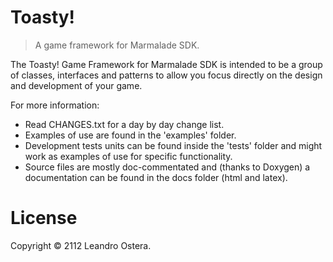 # Toasty!
> A game framework for Marmalade SDK.

The Toasty! Game Framework for Marmalade SDK is intended to be a group of classes, interfaces and patterns to allow you focus directly on the design and development of your game.

For more information:

* Read CHANGES.txt for a day by day change list.
* Examples of use are found in the 'examples' folder.
* Development tests units can be found inside the 'tests' folder and might work as examples of use for specific functionality.
* Source files are mostly doc-commentated and (thanks to Doxygen) a documentation can be found in the docs folder (html and latex).

# License
Copyright &copy; 2112 Leandro Ostera.
